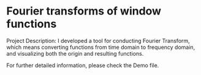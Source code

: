 # Fourier transforms of window functions

Project Description:
I developed a tool for conducting Fourier Transform, which means converting
functions from time domain to frequency domain, and visualizing both the origin and
resulting functions.

For further detailed information, please check the Demo file.
